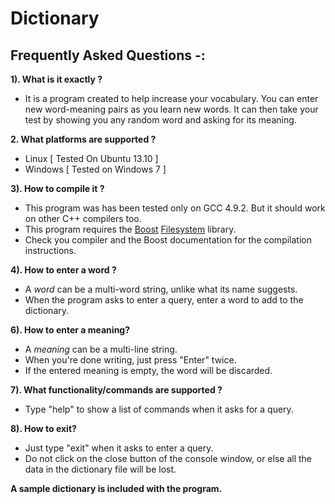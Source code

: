 # Dictionary
Frequently Asked Questions -:
-----------------------------

**1). What is it exactly ?**
  - It is a program created to help increase your vocabulary.
    You can enter new word-meaning pairs as you learn new words.
    It can then take your test by showing you any random word and asking for its meaning.
  
**2. What platforms are supported ?**
  - Linux [ Tested On Ubuntu 13.10 ]
  - Windows [ Tested on Windows 7 ]
  
**3). How to compile it ?**
  - This program was has been tested only on GCC 4.9.2. But it should work on other C++ compilers too.
  - This program requires the [Boost][1] [Filesystem][2] library.
  - Check you compiler and the Boost documentation for the compilation instructions.
  
**4). How to enter a word ?**  
  - A *word* can be a multi-word string, unlike what its name suggests.
  - When the program asks to enter a query, enter a word to add to the dictionary.
   
**6). How to enter a meaning?**
  - A *meaning* can be a multi-line string.
  - When you're done writing, just press "Enter" twice.
  - If the entered meaning is empty, the word will be discarded.

**7). What functionality/commands are supported ?**
  - Type "help" to show a list of commands when it asks for a query.
  
**8). How to exit?**
  - Just type "exit" when it asks to enter a query.
  - Do not click on the close button of the console window, or else all the data in the dictionary file will be lost.


**A sample dictionary is included with the program.** 


[1]:http://www.boost.org
[2]:http://www.boost.org/doc/libs/1_57_0/libs/filesystem/doc/index.htm